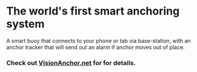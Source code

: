 # The world's first smart anchoring system
A smart buoy that connects to your phone or tab via base-station, with an anchor tracker that will send out an alarm if anchor moves out of place. 

### Check out [VisionAnchor.net](http://visionanchor.net) for for details.
